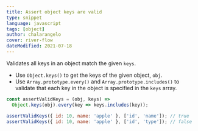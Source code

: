 ```yaml
---
title: Assert object keys are valid
type: snippet
language: javascript
tags: [object]
author: chalarangelo
cover: river-flow
dateModified: 2021-07-18
---
```


Validates all keys in an object match the given `keys`.

- Use `Object.keys()` to get the keys of the given object, `obj`.
- Use `Array.prototype.every()` and `Array.prototype.includes()` to validate that each key in the object is specified in the `keys` array.

```js
const assertValidKeys = (obj, keys) =>
  Object.keys(obj).every(key => keys.includes(key));
```

```js
assertValidKeys({ id: 10, name: 'apple' }, ['id', 'name']); // true
assertValidKeys({ id: 10, name: 'apple' }, ['id', 'type']); // false
```
